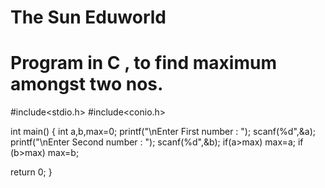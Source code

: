 # The Sun Eduworld
# Program in C , to find maximum amongst two nos.

#include<stdio.h>
#include<conio.h>

int main()
{
  int a,b,max=0;
  printf("\nEnter First number : ");
  scanf(%d",&a);
  printf("\nEnter Second number : ");
  scanf(%d",&b);
  if(a>max)
    max=a;
  if (b>max)
    max=b;

return 0;
}


